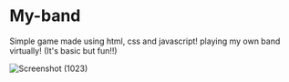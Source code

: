 # My-band

Simple game made using html, css and javascript!
playing my own band virtually! (It's basic but fun!!)

![Screenshot (1023)](https://github.com/user-attachments/assets/2c020a16-5789-4922-97bf-0326b83b9687)
